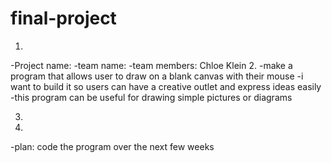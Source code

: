 # final-project
1.
  -Project name:
  -team name:
  -team members: Chloe Klein
2.
  -make a program that allows user to draw on a blank canvas with their mouse
  -i want to build it so users can have a creative outlet and express ideas easily
  -this program can be useful for drawing simple pictures or diagrams

3.

4.
  -plan:  code the program over the next few weeks
  
